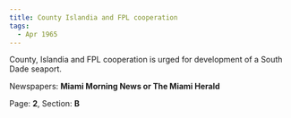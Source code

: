```yaml
---  
title: County Islandia and FPL cooperation  
tags:  
  - Apr 1965  
---  
```

  
County, Islandia and FPL cooperation is urged for development of a South Dade seaport.  
  
Newspapers: **Miami Morning News or The Miami Herald**  
  
Page: **2**, Section: **B** 
